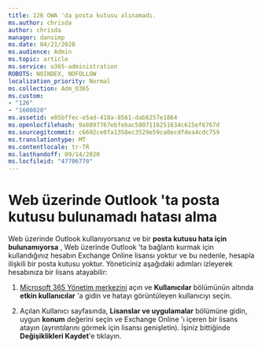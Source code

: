 ```yaml
---
title: 126 OWA 'da posta kutusu alınamadı.
ms.author: chrisda
author: chrisda
manager: dansimp
ms.date: 04/21/2020
ms.audience: Admin
ms.topic: article
ms.service: o365-administration
ROBOTS: NOINDEX, NOFOLLOW
localization_priority: Normal
ms.collection: Adm_O365
ms.custom:
- "126"
- "1600020"
ms.assetid: e85bffec-e5ad-418a-8561-dab6257e1864
ms.openlocfilehash: 9a8897767ebfebac5807116251634c615ef6767d
ms.sourcegitcommit: c6692ce0fa1358ec3529e59ca0ecdfdea4cdc759
ms.translationtype: MT
ms.contentlocale: tr-TR
ms.lasthandoff: 09/14/2020
ms.locfileid: "47706770"
---
```

# <a name="getting-a-mailbox-not-found-error-in-outlook-on-the-web"></a>Web üzerinde Outlook 'ta posta kutusu bulunamadı hatası alma

Web üzerinde Outlook kullanıyorsanız ve bir **posta kutusu hata için bulunamıyorsa** , Web üzerinde Outlook 'ta bağlantı kurmak için kullandığınız hesabın Exchange Online lisansı yoktur ve bu nedenle, hesapla ilişkili bir posta kutusu yoktur. Yöneticiniz aşağıdaki adımları izleyerek hesabınıza bir lisans atayabilir:

1. [Microsoft 365 Yönetim merkezini](https://portal.office.com/adminportal/home#/homepage) açın ve **Kullanıcılar** bölümünün altında **etkin kullanıcılar** 'a gidin ve hatayı görüntüleyen kullanıcıyı seçin.

2. Açılan Kullanıcı sayfasında, **Lisanslar ve uygulamalar** bölümüne gidin, uygun **konum** değerini seçin ve Exchange Online 'ı içeren bir lisans atayın (ayrıntılarını görmek için lisansı genişletin). İşiniz bittiğinde **Değişiklikleri Kaydet**'e tıklayın.
